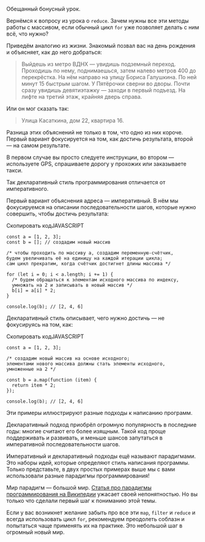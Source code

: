 

Обещанный бонусный урок.

Вернёмся к вопросу из урока о `reduce`. Зачем нужны все эти методы работы с массивом, если обычный цикл `for` уже позволяет делать с ним всё, что нужно?

Приведём аналогию из жизни. Знакомый позвал вас на день рождения и объясняет, как до него добраться:

> Выйдешь из метро ВДНХ — увидишь подземный переход. Проходишь по нему, поднимаешься, затем налево метров 400 до перекрёстка. На нём направо на улицу Бориса Галушкина. По ней минут 15 быстрым шагом. У Пятёрочки сверни во дворы. Почти сразу увидишь девятиэтажку — заходи в первый подъезд. На лифте на третий этаж, крайняя дверь справа.

Или он мог сказать так:

> Улица Касаткина, дом 22, квартира 16.

Разница этих объяснений не только в том, что одно из них короче. Первый вариант фокусируется на том, как достичь результата, второй — на самом результате.

В первом случае вы просто следуете инструкции, во втором — используете GPS, спрашиваете дорогу у прохожих или заказываете такси.

Так декларативный стиль программирования отличается от императивного.

Первый вариант объяснения адреса — императивный. В нём мы фокусируемся на описании последовательности шагов, которые нужно совершить, чтобы достичь результата:

Скопировать кодJAVASCRIPT

```
const a = [1, 2, 3];
const b = []; // создадим новый массив

/* чтобы проходить по массиву a, создадим переменную-счётчик,
будем увеличивать её на единицу на каждой итерации цикла;
cам цикл прекратим, когда счётчик достигнет длины массива */

for (let i = 0; i < a.length; i += 1) {
  /* будем обращаться к элементам исходного массива по индексу,
  умножать на 2 и записывать в новый массив */
  b[i] = a[i] * 2;
}

console.log(b); // [2, 4, 6] 
```

Декларативный стиль описывает, чего нужно достичь — не фокусируясь на том, как:

Скопировать кодJAVASCRIPT

```
const a = [1, 2, 3];

/* создадим новый массив на основе исходного;
элементами нового массива должны стать элементы исходного,
умноженные на 2 */

const b = a.map(function (item) {
  return item * 2;
});

console.log(b); // [2, 4, 6] 
```

Эти примеры иллюстрируют разные подходы к написанию программ.

Декларативный подход приобрёл огромную популярность в последние годы: многие считают его более изящным. Такой код проще поддерживать и развивать, и меньше шансов запутаться в императивной последовательности шагов.

Императивный и декларативный подходы ещё называют парадигмами. Это наборы идей, которые определяют стиль написания программы. Только представьте, в двух простых примерах выше мы с вами использовали разные парадигмы программирования!

Мир парадигм — большой мир. [Статья про парадигмы программирования на Википедии](https://ru.wikipedia.org/wiki/%D0%9F%D0%B0%D1%80%D0%B0%D0%B4%D0%B8%D0%B3%D0%BC%D0%B0_%D0%BF%D1%80%D0%BE%D0%B3%D1%80%D0%B0%D0%BC%D0%BC%D0%B8%D1%80%D0%BE%D0%B2%D0%B0%D0%BD%D0%B8%D1%8F) ужасает своей непонятностью. Но вы только что сделали первый шаг к пониманию этой темы.

Если у вас возникнет желание забыть про все эти `map`, `filter` и `reduce` и всегда использовать цикл `for`, рекомендуем преодолеть соблазн и попытаться чаще применять их на практике. Это небольшой шаг в огромный новый мир.